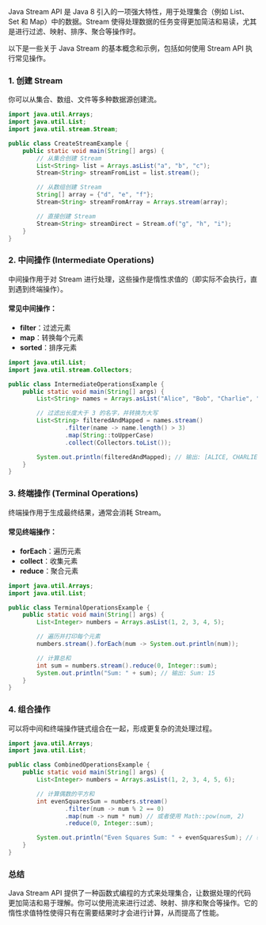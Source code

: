 
Java Stream API 是 Java 8 引入的一项强大特性，用于处理集合（例如 List、Set 和 Map）中的数据。Stream 使得处理数据的任务变得更加简洁和易读，尤其是进行过滤、映射、排序、聚合等操作时。

以下是一些关于 Java Stream 的基本概念和示例，包括如何使用 Stream API 执行常见操作。

### 1. 创建 Stream

你可以从集合、数组、文件等多种数据源创建流。

```java
import java.util.Arrays;
import java.util.List;
import java.util.stream.Stream;

public class CreateStreamExample {
    public static void main(String[] args) {
        // 从集合创建 Stream
        List<String> list = Arrays.asList("a", "b", "c");
        Stream<String> streamFromList = list.stream();

        // 从数组创建 Stream
        String[] array = {"d", "e", "f"};
        Stream<String> streamFromArray = Arrays.stream(array);

        // 直接创建 Stream
        Stream<String> streamDirect = Stream.of("g", "h", "i");
    }
}
```

### 2. 中间操作 (Intermediate Operations)

中间操作用于对 Stream 进行处理，这些操作是惰性求值的（即实际不会执行，直到遇到终端操作）。

#### 常见中间操作：

- **filter**：过滤元素
- **map**：转换每个元素
- **sorted**：排序元素

```java
import java.util.List;
import java.util.stream.Collectors;

public class IntermediateOperationsExample {
    public static void main(String[] args) {
        List<String> names = Arrays.asList("Alice", "Bob", "Charlie", "David", "Edward");

        // 过滤出长度大于 3 的名字，并转换为大写
        List<String> filteredAndMapped = names.stream()
                .filter(name -> name.length() > 3)
                .map(String::toUpperCase)
                .collect(Collectors.toList());

        System.out.println(filteredAndMapped); // 输出: [ALICE, CHARLIE, DAVID, EDWARD]
    }
}
```

### 3. 终端操作 (Terminal Operations)

终端操作用于生成最终结果，通常会消耗 Stream。

#### 常见终端操作：

- **forEach**：遍历元素
- **collect**：收集元素
- **reduce**：聚合元素

```java
import java.util.Arrays;
import java.util.List;

public class TerminalOperationsExample {
    public static void main(String[] args) {
        List<Integer> numbers = Arrays.asList(1, 2, 3, 4, 5);

        // 遍历并打印每个元素
        numbers.stream().forEach(num -> System.out.println(num));

        // 计算总和
        int sum = numbers.stream().reduce(0, Integer::sum);
        System.out.println("Sum: " + sum); // 输出: Sum: 15
    }
}
```

### 4. 组合操作

可以将中间和终端操作链式组合在一起，形成更复杂的流处理过程。

```java
import java.util.Arrays;
import java.util.List;

public class CombinedOperationsExample {
    public static void main(String[] args) {
        List<Integer> numbers = Arrays.asList(1, 2, 3, 4, 5, 6);

        // 计算偶数的平方和
        int evenSquaresSum = numbers.stream()
                .filter(num -> num % 2 == 0)
                .map(num -> num * num) // 或者使用 Math::pow(num, 2)
                .reduce(0, Integer::sum);

        System.out.println("Even Squares Sum: " + evenSquaresSum); // 输出: Even Squares Sum: 56
    }
}
```

### 总结

Java Stream API 提供了一种函数式编程的方式来处理集合，让数据处理的代码更加简洁和易于理解。你可以使用流来进行过滤、映射、排序和聚合等操作。它的惰性求值特性使得只有在需要结果时才会进行计算，从而提高了性能。